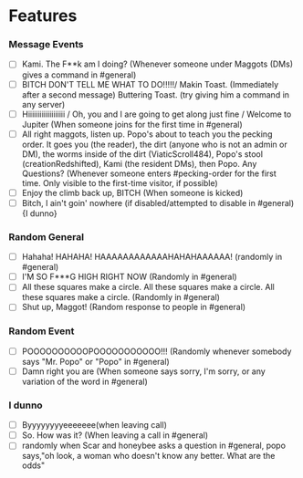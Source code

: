 # Features

### Message Events

- [ ] Kami. The F**k am I doing? (Whenever someone under Maggots (DMs) gives a command in #general)
- [ ] BITCH DON'T TELL ME WHAT TO DO!!!!!/ Makin Toast. (Immediately after a second message) Buttering Toast. (try giving him a command in any server)
- [ ] Hiiiiiiiiiiiiiiiiiii / Oh, you and I are going to get along just fine / Welcome to Jupiter (When someone joins for the first time in #general)
- [ ] All right maggots, listen up. Popo's about to teach you the pecking order. It goes you (the reader), the dirt (anyone who is not an admin or DM), the worms inside of the dirt (ViaticScroll484), Popo's stool (creationRedshifted), Kami (the resident DMs), then Popo. Any Questions? (Whenever someone enters #pecking-order for the first time. Only visible to the first-time visitor, if possible)
- [ ] Enjoy the climb back up, BITCH (When someone is kicked)
- [ ] Bitch, I ain't goin' nowhere (if disabled/attempted to disable in #general) {I dunno}

### Random General

- [ ] Hahaha! HAHAHA! HAAAAAAAAAAAAHAHAHAAAAAA! (randomly in #general)
- [ ] I'M SO F***G HIGH RIGHT NOW (Randomly in #general)
- [ ] All these squares make a circle. All these squares make a circle. All these squares make a circle. (Randomly in #general)
- [ ] Shut up, Maggot! (Random response to people in #general)

### Random Event

- [ ] POOOOOOOOOOPOOOOOOOOOOO!!! (Randomly whenever somebody says "Mr. Popo" or "Popo" in #general)
- [ ] Damn right you are (When someone says sorry, I'm sorry, or any variation of the word in #general)

### I dunno

- [ ] Byyyyyyyyeeeeeee(when leaving call)
- [ ] So. How was it? (When leaving a call in #general)
- [ ] randomly when Scar and honeybee asks a question in #general, popo says,"oh look, a woman who doesn't know any better. What are the odds"
